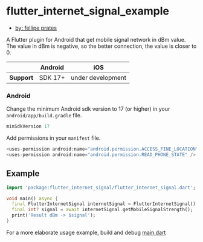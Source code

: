 # flutter_internet_signal_example

- [by: fellipe prates](https://github.com/fellipeptc)

A Flutter plugin for Android that get mobile signal network in dBm value.
The value in dBm is negative, so the better connection, the value is closer to 0.

|                | Android | iOS       |
|----------------|---------|-----------|
| **Support**    | SDK 17+ | under development | 

### Android

Change the minimum Android sdk version to 17 (or higher) in your `android/app/build.gradle` file.

```groovy
minSdkVersion 17
```

Add permissions in your `manifest` file.

```groovy
<uses-permission android:name="android.permission.ACCESS_FINE_LOCATION" />
<uses-permission android:name="android.permission.READ_PHONE_STATE" />
```

## Example

<?code-excerpt "main.dart (AppLifecycle)"?>
```dart
import 'package:flutter_internet_signal/flutter_internet_signal.dart';

void main() async {
  final FlutterInternetSignal internetSignal = FlutterInternetSignal();
  final int? signal = await internetSignal.getMobileSignalStrength();
  print('Result dBm -> $signal');
}
```

For a more elaborate usage example, build and debug [main.dart](https://github.com/fellipeptc/flutter_internet_signal/blob/main/example/lib/main.dart)
